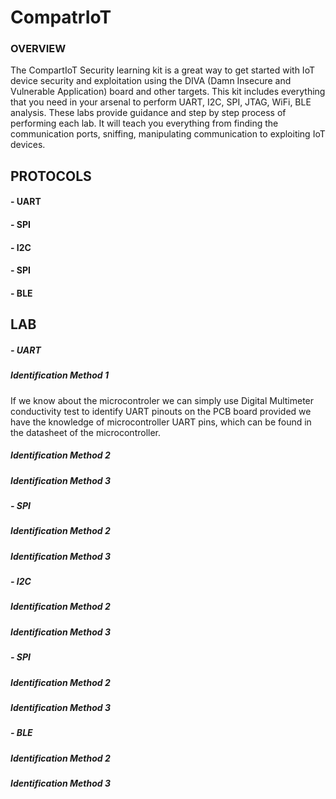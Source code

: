 <h1>CompatrIoT</h1>

<h3>OVERVIEW</h3>

The CompartIoT Security learning kit is a great way to get started with IoT device security and exploitation using the DIVA (Damn Insecure and Vulnerable Application) board and other targets. This kit includes everything that you need in your arsenal to perform UART, I2C, SPI, JTAG, WiFi, BLE analysis. These labs provide guidance and step by step process of performing each lab. It will teach you everything from finding the communication ports, sniffing, manipulating communication to exploiting IoT devices.

<h2>PROTOCOLS</h2>


<h4> - UART </h4>

<p>

<h4> - SPI </h4>

<p>

<h4> - I2C </h4>

<p>

<h4> - SPI </h4>

<p>

<h4> - BLE </h4>

<p>
    
<h2>LAB</h2>


<h5> - UART </h5>

<h5>Identification Method 1</h5>
                    
<p>If we know about the microcontroler we can simply use Digital Multimeter conductivity test to identify UART pinouts on the PCB board provided we have the knowledge of microcontroller UART pins, which can be found in the datasheet of the microcontroller.

<h5>Identification Method 2</h5>
                    
<p>

<h5>Identification Method 3</h5>
                    
<p>
    
<h5> - SPI </h5>

<h5>Identification Method 2</h5>
                    
<p>

<h5>Identification Method 3</h5>
                    
<p>
    
<h5> - I2C </h5>

<h5>Identification Method 2</h5>
                    
<p>

<h5>Identification Method 3</h5>
                    
<p>
    
<h5> - SPI </h5>

<h5>Identification Method 2</h5>
                    
<p>

<h5>Identification Method 3</h5>
                    
<p>
    
<h5> - BLE </h5>

<h5>Identification Method 2</h5>
                    
<p>

<h5>Identification Method 3</h5>
                    
<p>
